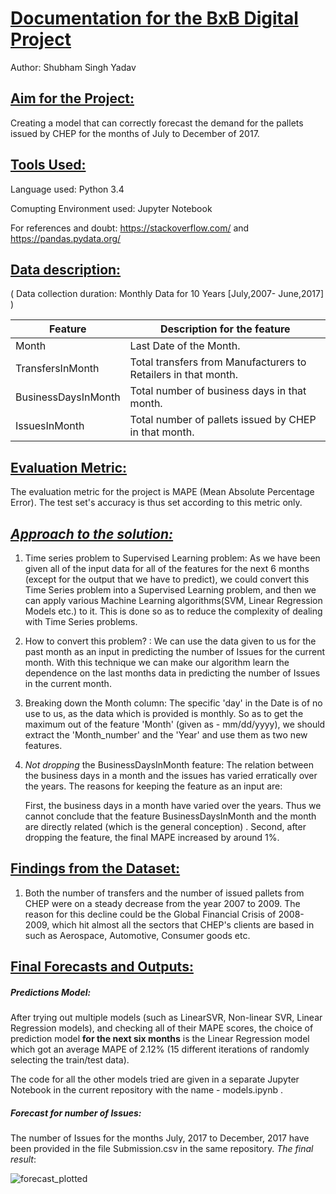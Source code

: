 # <u>Documentation for the BxB Digital Project</u>

Author: Shubham Singh Yadav



## <u>Aim for the Project:</u>

Creating a model that can correctly forecast the demand for the pallets issued by CHEP for the months of July to December of 2017. 

## <u>Tools Used:</u>

Language used: Python 3.4

Comupting Environment used: Jupyter Notebook

For references and doubt: https://stackoverflow.com/ and https://pandas.pydata.org/

## <u>Data description:</u>

( Data collection duration: Monthly Data for 10 Years [July,2007- June,2017] )

| Feature             | Description for the feature                                  |
| ------------------- | ------------------------------------------------------------ |
| Month               | Last Date of the Month.                                      |
| TransfersInMonth    | Total transfers from Manufacturers to Retailers in that month. |
| BusinessDaysInMonth | Total number of business days in that month.                 |
| IssuesInMonth       | Total number of pallets issued by CHEP in that month.        |

## <u>Evaluation Metric:</u> 

The evaluation metric for the project is MAPE (Mean Absolute Percentage Error). The test set's accuracy is thus set according to this metric only. 

## **<u>*Approach to the solution:*</u>** 

1. Time series problem to Supervised Learning problem: 
   As we have been given all of the input data for all of the features for the next 6 months (except for the output that we have to predict), we could convert this Time Series problem into a Supervised Learning problem, and then we can apply various Machine Learning algorithms(SVM, Linear Regression Models etc.) to it. This is done so as to reduce the complexity of dealing with Time Series problems. 

2. How to convert this problem? :
   We can use the data given to us for the past month as an input in predicting the number of Issues for the current month. With this technique we can make our algorithm learn the dependence on the last months data in predicting the number of Issues in the current month. 

3. Breaking down the Month column: 
   The specific 'day' in the Date is of no use to us, as the data which is provided is monthly. So as to get the maximum out of the feature 'Month' (given as - mm/dd/yyyy), we should extract the 'Month_number' and the 'Year' and use them as two new features.

4. *Not dropping* the BusinessDaysInMonth feature:
   The relation between the business days in a month and the issues has varied erratically over the years. The reasons for keeping the feature as an input are:

   First, the business days in a month have varied over the years. Thus we cannot conclude that the feature BusinessDaysInMonth and the month are directly related (which is the general conception) . Second, after dropping the feature, the final MAPE increased by around 1%. 

## <u>Findings from the Dataset:</u>

1. Both the number of transfers and the number of issued pallets from CHEP were on a steady decrease from the year 2007 to 2009. The reason for this decline could be the Global Financial Crisis of 2008-2009, which hit almost all the sectors that CHEP's clients are based in such as Aerospace, Automotive, Consumer goods etc.

## <u>Final Forecasts and Outputs:</u> 

##### Predictions Model: 

After trying out multiple models (such as LinearSVR, Non-linear SVR, Linear Regression models), and checking all of their MAPE scores, the choice of prediction model **for the next six months** is the Linear Regression model which got an average MAPE of 2.12% (15 different iterations of randomly selecting the train/test data).  

The code for all the other models tried are given in a separate Jupyter Notebook in the current repository with the name - models.ipynb . 

##### Forecast for number of Issues: 

The number of Issues for the months July, 2017 to December, 2017 have been provided in the file Submission.csv in the same repository. *The final result*:  

![forecast_plotted](https://user-images.githubusercontent.com/15797312/37564914-6f07c9ea-2ac5-11e8-8ec1-2b80f4fba0d6.png)

